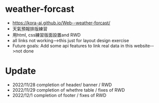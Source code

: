 # weather-forcast
- https://kora-ai.github.io/Web--weather-forcast/
- 天氣預報排版練習
- 用html, css練習版面設置and RWD
- all links not working-->this just for layout design exercise
- Future goals: Add some api features to link real data in this website-->not done 
# Update
- 2022/11/28 completion of header/ banner / RWD
- 2022/11/29 completion of whethre table / fixes of RWD
- 2022/12/1  completion of footer / fixes of RWD

